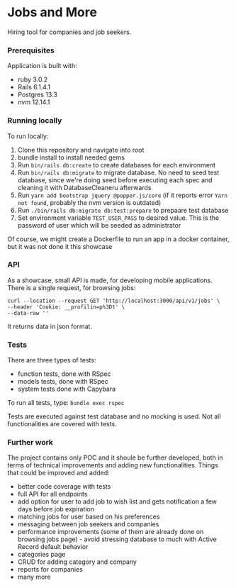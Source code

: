 # Jobs and More

Hiring tool for companies and job seekers.

### Prerequisites

Application is built with:

- ruby 3.0.2
- Rails 6.1.4.1
- Postgres 13.3
- nvm 12.14.1

### Running locally

To run locally:

1. Clone this repository and navigate into root
2. bundle install to install needed gems
3. Run `bin/rails db:create` to create databases for each environment
4. Run `bin/rails db:migrate` to migrate database. No need to seed test database, since we're doing seed before executing each spec and cleaning it with DatabaseCleaneru afterwards
5. Run `yarn add bootstrap jquery @popper.js/core` (if it reports error `Yarn not found`, probably the nvm version is outdated)
6. Run `./bin/rails db:migrate db:test:prepare` to prepaare test database
7. Set environment variable `TEST_USER_PASS` to desired value. This is the password of user which will be seeded as administrator

Of course, we might create a Dockerfile to run an app in a docker container, but it was not done it this showcase

### API

As a showcase, small API is made, for developing mobile applications. There is a single request, for browsing jobs:

```
curl --location --request GET 'http://localhost:3000/api/v1/jobs' \
--header 'Cookie: __profilin=p%3Dt' \
--data-raw ''
```

It returns data in json format.

### Tests

There are three types of tests:

- function tests, done with RSpec
- models tests, done with RSpec
- system tests done with Capybara

To run all tests, type: `bundle exec rspec`

Tests are executed against test database and no mocking is used. Not all functionalities are covered with tests.

### Further work

The project contains only POC and it shoule be further developed, both in terms of technical improvements and adding new functionalities. Things that could be improved and added:

- better code coverage with tests
- full API for all endpoints
- add option for user to add job to wish list and gets notification a few days before job expiration
- matching jobs for user based on his preferences
- messaging between job seekers and companies
- performance improvements (some of them are already done on browsing jobs page) - avoid stressing database to much with Active Record default behavior
- categories page
- CRUD for adding category and company
- reports for companies
- many more
